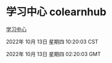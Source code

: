 # 学习中心 colearnhub
[学习中心](http://27.19.33.125:56308/colearnhub/)

2022年 10月 13日 星期四 10:20:03 CST

2022年 10月 13日 星期四 02:20:03 GMT
